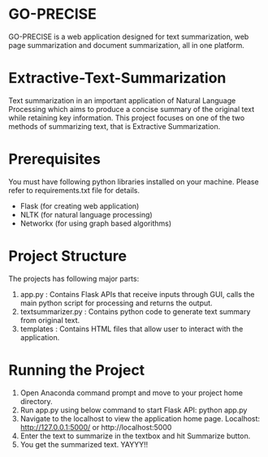 # GO-PRECISE
GO-PRECISE is a web application designed for text summarization, web page summarization and document summarization, all in one platform.

# Extractive-Text-Summarization

Text summarization in an important application of Natural Language Processing which aims to produce a concise summary of the original text while retaining key information. This project focuses on one of the two methods of summarizing text, that is Extractive Summarization.

# Prerequisites
You must have following python libraries installed on your machine. Please refer to requirements.txt file for details.
- Flask (for creating web application)
- NLTK (for natural language processing)
- Networkx (for using graph based algorithms)

# Project Structure
The projects has following major parts:
1. app.py : Contains Flask APIs that receive inputs through GUI, calls the main python script for processing and returns the output.
2. textsummarizer.py : Contains python code to generate text summary from original text.
3. templates : Contains HTML files that allow user to interact with the application.

# Running the Project
1. Open Anaconda command prompt and move to your project home directory.
2. Run app.py using below command to start Flask API:
python app.py
3. Navigate to the localhost to view the application home page. Localhost:  http://127.0.0.1:5000/ or http://localhost:5000
4. Enter the text to summarize in the textbox and hit Summarize button.
5. You get the summarized text. YAYYY!!
